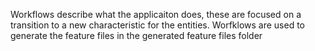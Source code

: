 Workflows describe what the applicaiton does, these are focused on a transition to a new characteristic for the entities.
Worfklows are used to generate the feature files in the generated feature files folder